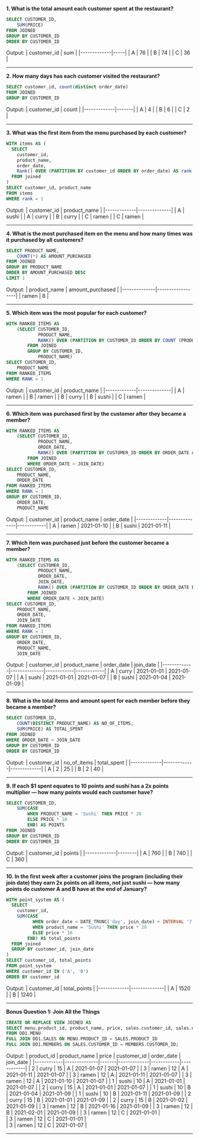 **1. What is the total amount each customer spent at the restaurant?**

```sql
SELECT CUSTOMER_ID,
	SUM(PRICE) 
FROM JOINED
GROUP BY CUSTOMER_ID
ORDER BY CUSTOMER_ID 
```
Output:
| customer_id | sum |
|-------------|-----|
| A           | 76  |
| B           | 74  |
| C           | 36  |


***

**2. How many days has each customer visited the restaurant?**

````sql
SELECT customer_id, count(distinct order_date)
FROM JOINED
GROUP BY CUSTOMER_ID
````
Output:
| customer_id | count |
|-------------|-------|
| A           | 4     |
| B           | 6     |
| C           | 2     |

***

**3. What was the first item from the menu purchased by each customer?**

````sql
WITH items AS (
  SELECT 
    customer_id, 
    product_name, 
    order_date,
    Rank() OVER (PARTITION BY customer_id ORDER BY order_date) AS rank
  FROM joined
)
SELECT customer_id, product_name
FROM items
WHERE rank = 1
````
Output:
| customer_id | product_name |
|-------------|--------------|
| A           | sushi        |
| A           | curry        |
| B           | curry        |
| C           | ramen        |
| C           | ramen        |

***

**4. What is the most purchased item on the menu and how many times was it purchased by all customers?**

````sql
SELECT PRODUCT_NAME,
	COUNT(*) AS AMOUNT_PURCHASED
FROM JOINED
GROUP BY PRODUCT_NAME
ORDER BY AMOUNT_PURCHASED DESC
LIMIT 1
````
Output:
| product_name | amount_purchased |
|--------------|------------------|
| ramen        | 8                |
***

**5. Which item was the most popular for each customer?**

```sql
WITH RANKED_ITEMS AS
	(SELECT CUSTOMER_ID,
			PRODUCT_NAME,
			RANK() OVER (PARTITION BY CUSTOMER_ID ORDER BY COUNT (PRODUCT_ID) DESC) AS RANK
		FROM JOINED
		GROUP BY CUSTOMER_ID,
			PRODUCT_NAME)
SELECT CUSTOMER_ID,
	PRODUCT_NAME
FROM RANKED_ITEMS
WHERE RANK = 1
```
Output:
| customer_id | product_name |
|-------------|--------------|
| A           | ramen        |
| B           | ramen        |
| B           | curry        |
| B           | sushi        |
| C           | ramen        |

***

**6. Which item was purchased first by the customer after they became a member?**

```sql
WITH RANKED_ITEMS AS
	(SELECT CUSTOMER_ID,
			PRODUCT_NAME,
			ORDER_DATE,
			RANK() OVER (PARTITION BY CUSTOMER_ID ORDER BY ORDER_DATE ASC) AS RANK
		FROM JOINED
		WHERE ORDER_DATE > JOIN_DATE)
SELECT CUSTOMER_ID,
	PRODUCT_NAME,
	ORDER_DATE
FROM RANKED_ITEMS
WHERE RANK = 1
GROUP BY CUSTOMER_ID,
	ORDER_DATE,
	PRODUCT_NAME
```
Output:
| customer_id | product_name | order_date |
|-------------|--------------|------------|
| A           | ramen        | 2021-01-10 |
| B           | sushi        | 2021-01-11 |
***

**7. Which item was purchased just before the customer became a member?**

````sql
WITH RANKED_ITEMS AS
	(SELECT CUSTOMER_ID,
			PRODUCT_NAME,
			ORDER_DATE,
			JOIN_DATE,
			RANK() OVER (PARTITION BY CUSTOMER_ID ORDER BY ORDER_DATE DESC) AS RANK
		FROM JOINED
		WHERE ORDER_DATE < JOIN_DATE)
SELECT CUSTOMER_ID,
	PRODUCT_NAME,
	ORDER_DATE,
	JOIN_DATE
FROM RANKED_ITEMS
WHERE RANK = 1
GROUP BY CUSTOMER_ID,
	ORDER_DATE,
	PRODUCT_NAME,
	JOIN_DATE
````
Output:
| customer_id | product_name | order_date | join_date  |
|-------------|--------------|------------|------------|
| A           | curry        | 2021-01-01 | 2021-01-07 |
| A           | sushi        | 2021-01-01 | 2021-01-07 |
| B           | sushi        | 2021-01-04 | 2021-01-09 |
***

**8. What is the total items and amount spent for each member before they became a member?**

```sql
SELECT CUSTOMER_ID,
	COUNT(DISTINCT PRODUCT_NAME) AS NO_OF_ITEMS,
	SUM(PRICE) AS TOTAL_SPENT
FROM JOINED
WHERE ORDER_DATE < JOIN_DATE
GROUP BY CUSTOMER_ID
ORDER BY CUSTOMER_ID
```
Output:
| customer_id | no_of_items | total_spent |
|-------------|-------------|-------------|
| A           | 2           | 25          |
| B           | 2           | 40          |
***

**9. If each $1 spent equates to 10 points and sushi has a 2x points multiplier — how many points would each customer have?**

```sql
SELECT CUSTOMER_ID,
	SUM(CASE
		WHEN PRODUCT_NAME = 'Sushi' THEN PRICE * 20
		ELSE PRICE * 10
		END) AS POINTS
FROM JOINED
GROUP BY CUSTOMER_ID
ORDER BY CUSTOMER_ID
```
Output:
| customer_id | points |
|-------------|--------|
| A           | 760    |
| B           | 740    |
| C           | 360    |
***

**10. In the first week after a customer joins the program (including their join date) they earn 2x points on all items, not just sushi — how many points do customer A and B have at the end of January?**

```sql
WITH point_system AS (
  SELECT 
    customer_id,
    SUM(CASE 
          WHEN order_date < DATE_TRUNC('day', join_date) + INTERVAL '7' DAY THEN price * 20 
          WHEN product_name = 'Sushi' THEN price * 20 
          ELSE price * 10 
        END) AS total_points
  FROM joined
  GROUP BY customer_id, join_date
)
SELECT customer_id, total_points
FROM point_system
WHERE customer_id IN ('A', 'B')
ORDER BY customer_id
```
Output:
| customer_id | total_points |
|-------------|--------------|
| A           | 1520         |
| B           | 1240         |
***

**Bonus Question 1: Join All the Things**
```sql
CREATE OR REPLACE VIEW JOINED AS
SELECT menu.product_id, product_name, price, sales.customer_id, sales.order_date, members.join_date
FROM DD1.MENU
FULL JOIN DD1.SALES ON MENU.PRODUCT_ID = SALES.PRODUCT_ID
FULL JOIN DD1.MEMBERS ON SALES.CUSTOMER_ID = MEMBERS.CUSTOMER_ID;
```
Output:
| product_id | product_name | price | customer_id | order_date | join_date  |
|------------|--------------|-------|-------------|------------|------------|
| 2          | curry        | 15    | A           | 2021-01-07 | 2021-01-07 |
| 3          | ramen        | 12    | A           | 2021-01-11 | 2021-01-07 |
| 3          | ramen        | 12    | A           | 2021-01-11 | 2021-01-07 |
| 3          | ramen        | 12    | A           | 2021-01-10 | 2021-01-07 |
| 1          | sushi        | 10    | A           | 2021-01-01 | 2021-01-07 |
| 2          | curry        | 15    | A           | 2021-01-01 | 2021-01-07 |
| 1          | sushi        | 10    | B           | 2021-01-04 | 2021-01-09 |
| 1          | sushi        | 10    | B           | 2021-01-11 | 2021-01-09 |
| 2          | curry        | 15    | B           | 2021-01-01 | 2021-01-09 |
| 2          | curry        | 15    | B           | 2021-01-02 | 2021-01-09 |
| 3          | ramen        | 12    | B           | 2021-01-16 | 2021-01-09 |
| 3          | ramen        | 12    | B           | 2021-02-01 | 2021-01-09 |
| 3	     | ramen        | 12    | C           | 2021-01-01 |	
| 3	     | ramen        | 12    | C           | 2021-01-01 |	
| 3	     | ramen        | 12    | C           | 2021-01-07 |
***
